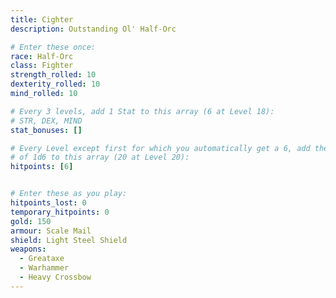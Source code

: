 ```yaml
---
title: Cighter
description: Outstanding Ol' Half-Orc

# Enter these once:
race: Half-Orc
class: Fighter
strength_rolled: 10
dexterity_rolled: 10
mind_rolled: 10

# Every 3 levels, add 1 Stat to this array (6 at Level 18):
# STR, DEX, MIND
stat_bonuses: []

# Every Level except first for which you automatically get a 6, add the result
# of 1d6 to this array (20 at Level 20):
hitpoints: [6]


# Enter these as you play:
hitpoints_lost: 0
temporary_hitpoints: 0
gold: 150
armour: Scale Mail
shield: Light Steel Shield
weapons:
  - Greataxe
  - Warhammer
  - Heavy Crossbow
---
```

